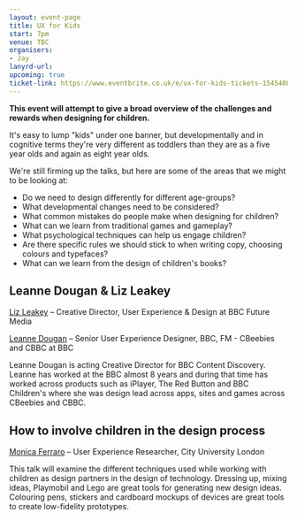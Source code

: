 ```yaml
---
layout: event-page
title: UX for Kids
start: 7pm
venue: TBC
organisers: 
- Jay
lanyrd-url: 
upcoming: true
ticket-link: https://www.eventbrite.co.uk/e/ux-for-kids-tickets-15454086589
---
```


**This event will attempt to give a broad overview of the challenges and rewards when designing for children.** 

It's easy to lump "kids" under one banner, but developmentally and in cognitive terms they're very different as toddlers than they are as a five year olds and again as eight year olds.

We're still firming up the talks, but here are some of the areas that we might to be looking at:

  * Do we need to design differently for different age-groups?
  * What developmental changes need to be considered?
  * What common mistakes do people make when designing for children?
  * What can we learn from traditional games and gameplay?
  * What psychological techniques can help us engage children?
  * Are there specific rules we should stick to when writing copy, choosing colours and typefaces?
  * What can we learn from the design of children's books?


## Leanne Dougan & Liz Leakey

[Liz Leakey](https://www.linkedin.com/pub/liz-leakey/3/982/17a) – Creative Director, User Experience & Design at BBC Future Media

[Leanne Dougan](https://www.linkedin.com/pub/leanne-dougan/14/905/528) – Senior User Experience Designer, BBC, FM - CBeebies and CBBC at BBC

Leanne Dougan is acting Creative Director for BBC Content Discovery. Leanne has worked at the BBC almost 8 years and during that time has worked across products such as iPlayer, The Red Button and BBC Children's where she was design lead across apps, sites and games across CBeebies and CBBC.

## How to involve children in the design process

[Monica Ferraro](https://twitter.com/playhows) – User Experience Researcher, City University London

This talk will examine the different techniques used while working with children as design partners in the design of technology. Dressing up, mixing ideas, Playmobil and Lego are great tools for generating new design ideas. Colouring pens, stickers and cardboard mockups of devices are great tools to create low-fidelity prototypes.

